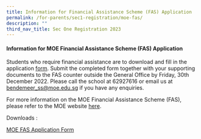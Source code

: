 ```yaml
---
title: Information for Financial Assistance Scheme (FAS) Application
permalink: /for-parents/sec1-registration/moe-fas/
description: ""
third_nav_title: Sec One Registration 2023
---
```


#### Information for MOE Financial Assistance Scheme (FAS) Application

Students who require financial assistance are to download and fill in the application [form](/files/Forparents/moe-fas-application-form-oct2022ggas.pdf).  Submit the completed form together with your supporting documents to the FAS counter outside the General Office by Friday, 30th December 2022. Please call the school at 62927616 or email us at bendemeer_ss@moe.edu.sg if you have any enquiries.

For more information on the MOE Financial Assistance Scheme (FAS), please refer to the MOE website <a href="https://www.moe.gov.sg/financial-matters/financial-assistance" target="_blank" >here</a>.

Downloads :

 [MOE FAS Application Form](/files/Forparents/moe-fas-application-form-oct2022ggas.pdf)